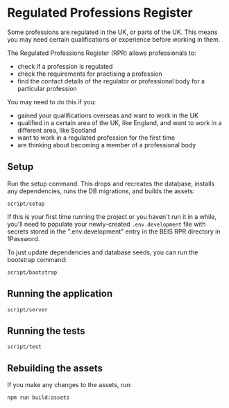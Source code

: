 # Regulated Professions Register

Some professions are regulated in the UK, or parts of the UK. This means you
may need certain qualifications or experience before working in them.

The Regulated Professions Register (RPR) allows professionals to:

- check if a profession is regulated
- check the requirements for practising a profession
- find the contact details of the regulator or professional body for a
  particular profession

You may need to do this if you:

- gained your qualifications overseas and want to work in the UK
- qualified in a certain area of the UK, like England, and want to work in a
  different area, like Scotland
- want to work in a regulated profession for the first time
- are thinking about becoming a member of a professional body

## Setup

Run the setup command. This drops and recreates the database, installs any
dependencies, runs the DB migrations, and builds the assets:

```
script/setup
```

If this is your first time running the project or you haven't run it in a
while, you'll need to populate your newly-created `.env.development` file with
secrets stored in the ".env.development" entry in the BEIS RPR directory in
1Password.

To just update dependencies and database seeds, you can run the bootstrap
command:

```
script/bootstrap
```

## Running the application

```
script/server
```

## Running the tests

```
script/test
```

## Rebuilding the assets

If you make any changes to the assets, run:

```
npm run build:assets
```

